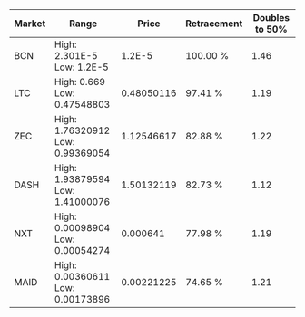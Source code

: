 | Market | Range | Price| Retracement | Doubles to 50% |
| --- | --- | --- | --- | --- |
| BCN | High: 2.301E-5<br />Low: 1.2E-5 | 1.2E-5 | 100.00 % | 1.46 |
| LTC | High: 0.669<br />Low: 0.47548803 | 0.48050116 | 97.41 % | 1.19 |
| ZEC | High: 1.76320912<br />Low: 0.99369054 | 1.12546617 | 82.88 % | 1.22 |
| DASH | High: 1.93879594<br />Low: 1.41000076 | 1.50132119 | 82.73 % | 1.12 |
| NXT | High: 0.00098904<br />Low: 0.00054274 | 0.000641 | 77.98 % | 1.19 |
| MAID | High: 0.00360611<br />Low: 0.00173896 | 0.00221225 | 74.65 % | 1.21 |

